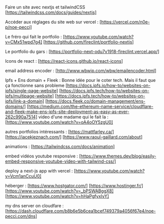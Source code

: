 Faire un site avec nextjs et tailwindCSS
[https://tailwindcss.com/docs/guides/nextjs]

Accéder aux réglages du site web sur vercel :
[https://vercel.com/n0e-p/noe-pecci]

Le fréro qui fait le portfolio :
[https://www.youtube.com/watch?v=CMx51wpd7g4]
[https://github.com/fireclint/portfolio-nextjs]

Le portfolio du gars :
[https://portfolio-next-odu7v1918-fireclint.vercel.app/]

Icons de react :
[https://react-icons.github.io/react-icons]

email address encoder :
[http://www.wbwip.com/wbw/emailencoder.html]

Ipfs + Ens domain + Fleek :
Bonne idée pour le coter tech. Mais il faut que ça fonctionne sans probleme
[https://docs.ipfs.io/how-to/websites-on-ipfs/single-page-website]
[https://docs.ipfs.tech/how-to/websites-on-ipfs/multipage-website]
[https://docs.ipfs.tech/how-to/websites-on-ipfs/link-a-domain]
[https://docs.fleek.co/domain-management/ens-domains/]
[https://medium.com/the-ethereum-name-service/cloudflare-and-fleek-make-ens-ipfs-site-deployment-as-easy-as-ever-262c990a7514]
video d'une madame qui le fait la : [https://www.youtube.com/watch?v=oA4oOY5zgU0]

autres portfolios intéressants :
[https://mattfarley.ca/]
[https://jacekjeznach.com/]
[https://www.raoul-gaillard.com/about]

animations :
[https://tailwindcss.com/docs/animation]

embed vidéos youtube responsive :
[https://www.themes.dev/blog/easily-embed-responsive-youtube-video-with-tailwind-css/]

deploy a next-js app with vercel :
[https://www.youtube.com/watch?v=Vcm1anCcuU0]

héberger :
[https://www.hostgator.com/]
[https://www.hostinger.fr/]
[https://www.youtube.com/watch?v=_bPSWABggX8]
[https://www.youtube.com/watch?v=hHaPgfyxIvY]

my dns server on cloudfare :
[https://dash.cloudflare.com/b8b6e5b6cea1bcef749379a4056f67e4/noe-pecci.com/dns]
